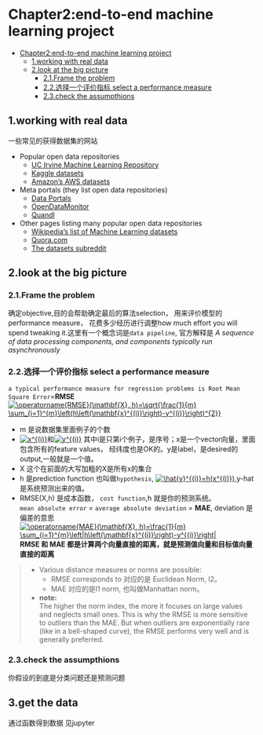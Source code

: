 <a name="no"></a>
# Chapter2:end-to-end machine learning project

  - [Chapter2:end-to-end machine learning project](#no)
    - [1.working with real data](#no1)
    - [2.look at the big picture](#no2)
      - [2.1.Frame the problem](#no21)
      - [2.2.选择一个评价指标 select a performance measure](#no22)
      - [2.3.check the assumpthions](#no23)


<a name="no1"></a>
## 1.working with real data
一些常见的获得数据集的网站
- Popular open data repositories
  - [UC Irvine Machine Learning Repository](http://archive.ics.uci.edu/ml/index.php)
  - [Kaggle datasets](https://www.kaggle.com/datasets)
  - [Amazon’s AWS datasets](https://registry.opendata.aws/)
- Meta portals (they list open data repositories)
  - [Data Portals](http://dataportals.org/)
  - [OpenDataMonitor](https://opendatamonitor.eu/frontend/web/index.php?r=dashboard%2Findex)
  - [Quandl](https://www.quandl.com/)
- Other pages listing many popular open data repositories
  - [Wikipedia’s list of Machine Learning datasets](https://en.wikipedia.org/wiki/List_of_datasets_for_machine-learning_research)
  - [Quora.com](https://www.quora.com/Where-can-I-find-large-datasets-open-to-the-public)
  - [The datasets subreddit](https://www.reddit.com/r/datasets/)


<a name="no2"></a>
## 2.look at the big picture
<a name="no21"></a>
### 2.1.Frame the problem
确定objective,目的会帮助确定最后的算法selection， 用来评价模型的performance measure， 花费多少经历进行调整how much effort you will spend tweaking it.这里有一个概念词是`data pipeline`, 官方解释是 *A sequence of data processing components, and components typically run asynchronously*

<a name="no22"></a>
### 2.2.选择一个评价指标 select a performance measure
`a typical performance measure for regression problems is Root Mean Square Error`=**RMSE**       
<a href="https://www.codecogs.com/eqnedit.php?latex=\operatorname{RMSE}(\mathbf{X},&space;h)=\sqrt{\frac{1}{m}&space;\sum_{i=1}^{m}\left(h\left(\mathbf{x}^{(i)}\right)-y^{(i)}\right)^{2}}" target="_blank"><img src="https://latex.codecogs.com/svg.latex?\operatorname{RMSE}(\mathbf{X},&space;h)=\sqrt{\frac{1}{m}&space;\sum_{i=1}^{m}\left(h\left(\mathbf{x}^{(i)}\right)-y^{(i)}\right)^{2}}" title="\operatorname{RMSE}(\mathbf{X}, h)=\sqrt{\frac{1}{m} \sum_{i=1}^{m}\left(h\left(\mathbf{x}^{(i)}\right)-y^{(i)}\right)^{2}}" /></a>
- m 是说数据集里面例子的个数
- <a href="https://www.codecogs.com/eqnedit.php?latex=x^{(i)}" target="_blank"><img src="https://latex.codecogs.com/svg.latex?x^{(i)}" title="x^{(i)}" /></a>和<a href="https://www.codecogs.com/eqnedit.php?latex=y^{(i)}" target="_blank"><img src="https://latex.codecogs.com/svg.latex?y^{(i)}" title="y^{(i)}" /></a> 其中i是只第i个例子，是序号；x是一个vector向量，里面包含所有的feature values， 经纬度也是OK的。y是label，是desired的output,一般就是一个值。
- X 这个在前面的大写加粗的X是所有x的集合
- h 是prediction function 也叫做`hypothesis`, <a href="https://www.codecogs.com/eqnedit.php?latex=\hat{y}^{(i)}=h(x^{(i)})" target="_blank"><img src="https://latex.codecogs.com/svg.latex?\hat{y}^{(i)}=h(x^{(i)})" title="\hat{y}^{(i)}=h(x^{(i)})" /></a>,y-hat 是系统预测出来的值。
- RMSE(X,h) 是成本函数， `cost function`,h 就是你的预测系统。<br>
`mean absolute error` = `average absolute deviation` = **MAE**, deviation 是偏差的意思<br>
<a href="https://www.codecogs.com/eqnedit.php?latex=\operatorname{MAE}(\mathbf{X},&space;h)=\frac{1}{m}&space;\sum_{i=1}^{m}\left|h\left(\mathbf{x}^{(i)}\right)-y^{(i)}\right|" target="_blank"><img src="https://latex.codecogs.com/svg.latex?\operatorname{MAE}(\mathbf{X},&space;h)=\frac{1}{m}&space;\sum_{i=1}^{m}\left|h\left(\mathbf{x}^{(i)}\right)-y^{(i)}\right|" title="\operatorname{MAE}(\mathbf{X}, h)=\frac{1}{m} \sum_{i=1}^{m}\left|h\left(\mathbf{x}^{(i)}\right)-y^{(i)}\right|" /></a> <br>
**RMSE 和 MAE 都是计算两个向量直接的距离，就是预测值向量和目标值向量直接的距离**<br>
> - Various distance measures or norms are possible:       
>   - RMSE corresponds to 对应的是 Euclidean Norm, l2。       
>   - MAE 对应的是l1 norm, 也叫做Manhattan norm。               
> - **note:**       
>The higher the norm index, the more it focuses on large values and neglects small ones. This is why the RMSE is more sensitive to outliers than the MAE. But when outliers are exponentially rare (like in a bell-shaped curve), the RMSE performs very well and is generally preferred.
<a name="no23"></a>
### 2.3.check the assumpthions
你假设的到底是分类问题还是预测问题

<a name="no3"></a>
## 3.get the data
通过函数得到数据 见jupyter

























